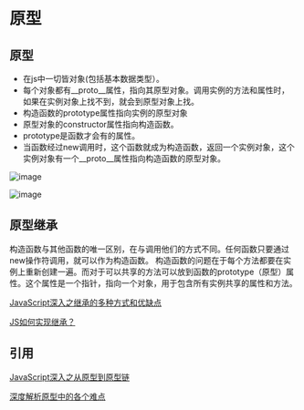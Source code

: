 # 原型

## 原型
- 在js中一切皆对象(包括基本数据类型）。
- 每个对象都有__proto__属性，指向其原型对象。调用实例的方法和属性时，如果在实例对象上找不到，就会到原型对象上找。
- 构造函数的prototype属性指向实例的原型对象
- 原型对象的constructor属性指向构造函数。
- prototype是函数才会有的属性。
- 当函数经过new调用时，这个函数就成为构造函数，返回一个实例对象，这个实例对象有一个__proto__属性指向构造函数的原型对象。

![image](https://github.com/mqyqingfeng/Blog/raw/master/Images/prototype5.png)

![image](https://user-images.githubusercontent.com/20981944/119314634-8dd46780-bca7-11eb-8729-6705c7c0fb9e.png)

## 原型继承

构造函数与其他函数的唯一区别，在与调用他们的方式不同。任何函数只要通过new操作符调用，就可以作为构造函数。
构造函数的问题在于每个方法都要在实例上重新创建一遍。而对于可以共享的方法可以放到函数的prototype（原型）属性。这个属性是一个指针，指向一个对象，用于包含所有实例共享的属性和方法。

[JavaScript深入之继承的多种方式和优缺点](
https://github.com/mqyqingfeng/Blog/issues/16
)

[ JS如何实现继承？](http://47.98.159.95/my_blog/js-base/006.html)

## 引用

[JavaScript深入之从原型到原型链](
https://github.com/mqyqingfeng/Blog/issues/2)

[深度解析原型中的各个难点](https://github.com/KieSun/Dream/issues/2)

